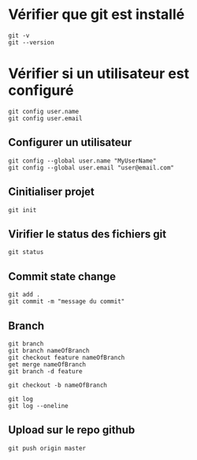 # Vérifier que git est installé

```
git -v
git --version
```

# Vérifier si un utilisateur est configuré

```
git config user.name
git config user.email
```

## Configurer un utilisateur

```
git config --global user.name "MyUserName"
git config --global user.email "user@email.com"
```

## Cinitialiser projet

```
git init
```

## Virifier le status des fichiers git

```
git status
```

## Commit state change

```
git add .
git commit -m "message du commit"
```

## Branch

```
git branch
git branch nameOfBranch
git checkout feature nameOfBranch
get merge nameOfBranch
git branch -d feature

git checkout -b nameOfBranch
```

```
git log
git log --oneline
```

## Upload sur le repo github

```
git push origin master
```
